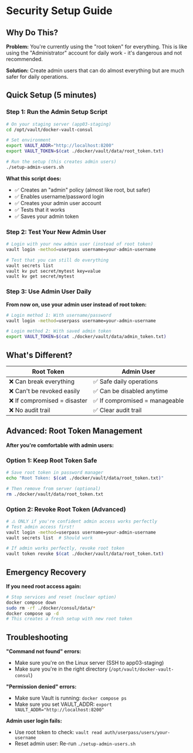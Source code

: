 # Security Setup Guide

## Why Do This?

**Problem:** You're currently using the "root token" for everything. This is like using the "Administrator" account for daily work - it's dangerous and not recommended.

**Solution:** Create admin users that can do almost everything but are much safer for daily operations.

## Quick Setup (5 minutes)

### Step 1: Run the Admin Setup Script

```bash
# On your staging server (app03-staging)
cd /opt/vault/docker-vault-consul

# Set environment
export VAULT_ADDR="http://localhost:8200"
export VAULT_TOKEN=$(cat ./docker/vault/data/root_token.txt)

# Run the setup (this creates admin users)
./setup-admin-users.sh
```

**What this script does:**

- ✅ Creates an "admin" policy (almost like root, but safer)
- ✅ Enables username/password login
- ✅ Creates your admin user account
- ✅ Tests that it works
- ✅ Saves your admin token

### Step 2: Test Your New Admin User

```bash
# Login with your new admin user (instead of root token)
vault login -method=userpass username=your-admin-username

# Test that you can still do everything
vault secrets list
vault kv put secret/mytest key=value
vault kv get secret/mytest
```

### Step 3: Use Admin User Daily

**From now on, use your admin user instead of root token:**

```bash
# Login method 1: With username/password
vault login -method=userpass username=your-admin-username

# Login method 2: With saved admin token
export VAULT_TOKEN=$(cat ./docker/vault/data/admin_token.txt)
```

## What's Different?

| Root Token | Admin User |
|------------|------------|
| ❌ Can break everything | ✅ Safe daily operations |
| ❌ Can't be revoked easily | ✅ Can be disabled anytime |
| ❌ If compromised = disaster | ✅ If compromised = manageable |
| ❌ No audit trail | ✅ Clear audit trail |

## Advanced: Root Token Management

**After you're comfortable with admin users:**

### Option 1: Keep Root Token Safe

```bash
# Save root token in password manager
echo "Root Token: $(cat ./docker/vault/data/root_token.txt)"

# Then remove from server (optional)
rm ./docker/vault/data/root_token.txt
```

### Option 2: Revoke Root Token (Advanced)

```bash
# ⚠️ ONLY if you're confident admin access works perfectly
# Test admin access first!
vault login -method=userpass username=your-admin-username
vault secrets list  # Should work

# If admin works perfectly, revoke root token
vault token revoke $(cat ./docker/vault/data/root_token.txt)
```

## Emergency Recovery

**If you need root access again:**

```bash
# Stop services and reset (nuclear option)
docker compose down
sudo rm -rf ./docker/consul/data/*
docker compose up -d
# This creates a fresh setup with new root token
```

## Troubleshooting

**"Command not found" errors:**

- Make sure you're on the Linux server (SSH to app03-staging)
- Make sure you're in the right directory (`/opt/vault/docker-vault-consul`)

**"Permission denied" errors:**

- Make sure Vault is running: `docker compose ps`
- Make sure you set VAULT_ADDR: `export VAULT_ADDR="http://localhost:8200"`

**Admin user login fails:**

- Use root token to check: `vault read auth/userpass/users/your-username`
- Reset admin user: Re-run `./setup-admin-users.sh`
